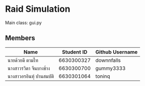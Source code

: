 # Raid Simulation

Main class: gui.py

## Members

|Name|Student ID|Github Username|
|-----|-|-|
|นายด้วยดี ตามไท|6630300327|downnfalls|
|นางสาวรวิตา จีนบางช้าง|6630300700|gummy3333|
|นางสาวอรอินทุ์ ปานสมบัติ|6630301064|toninq|
